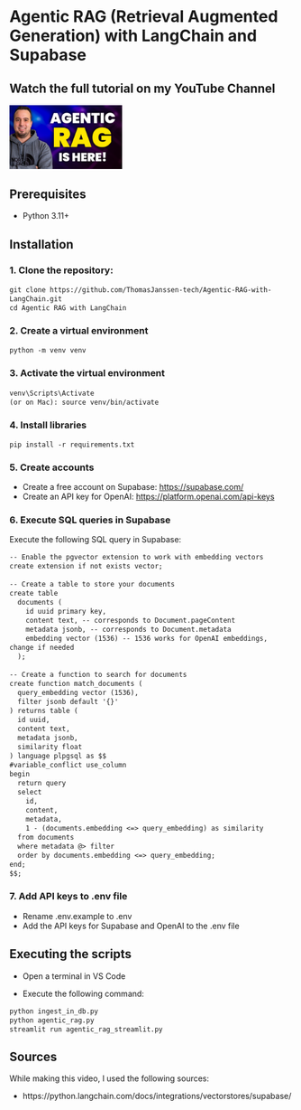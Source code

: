 <h1>Agentic RAG (Retrieval Augmented Generation) with LangChain and Supabase</h1>

<h2>Watch the full tutorial on my YouTube Channel</h2>
<div>

<a href="https://www.youtube.com/watch?v=A3WKdt_MNZQ">
    <img src="thumbnail.png" alt="Thomas Janssen Youtube" width="200"/>
</a>
</div>

<h2>Prerequisites</h2>
<ul>
  <li>Python 3.11+</li>
</ul>

<h2>Installation</h2>
<h3>1. Clone the repository:</h3>

```
git clone https://github.com/ThomasJanssen-tech/Agentic-RAG-with-LangChain.git
cd Agentic RAG with LangChain
```

<h3>2. Create a virtual environment</h3>

```
python -m venv venv
```

<h3>3. Activate the virtual environment</h3>

```
venv\Scripts\Activate
(or on Mac): source venv/bin/activate
```

<h3>4. Install libraries</h3>

```
pip install -r requirements.txt
```

<h3>5. Create accounts</h3>

- Create a free account on Supabase: https://supabase.com/
- Create an API key for OpenAI: https://platform.openai.com/api-keys

<h3>6. Execute SQL queries in Supabase</h3>

Execute the following SQL query in Supabase:

```
-- Enable the pgvector extension to work with embedding vectors
create extension if not exists vector;

-- Create a table to store your documents
create table
  documents (
    id uuid primary key,
    content text, -- corresponds to Document.pageContent
    metadata jsonb, -- corresponds to Document.metadata
    embedding vector (1536) -- 1536 works for OpenAI embeddings, change if needed
  );

-- Create a function to search for documents
create function match_documents (
  query_embedding vector (1536),
  filter jsonb default '{}'
) returns table (
  id uuid,
  content text,
  metadata jsonb,
  similarity float
) language plpgsql as $$
#variable_conflict use_column
begin
  return query
  select
    id,
    content,
    metadata,
    1 - (documents.embedding <=> query_embedding) as similarity
  from documents
  where metadata @> filter
  order by documents.embedding <=> query_embedding;
end;
$$;
```

<h3>7. Add API keys to .env file</h3>

- Rename .env.example to .env
- Add the API keys for Supabase and OpenAI to the .env file

<h2>Executing the scripts</h2>

- Open a terminal in VS Code

- Execute the following command:

```
python ingest_in_db.py
python agentic_rag.py
streamlit run agentic_rag_streamlit.py
```

<h2>Sources</h2>

While making this video, I used the following sources:

<ul>
<li><a>https://python.langchain.com/docs/integrations/vectorstores/supabase/</a></li>
</ul>

